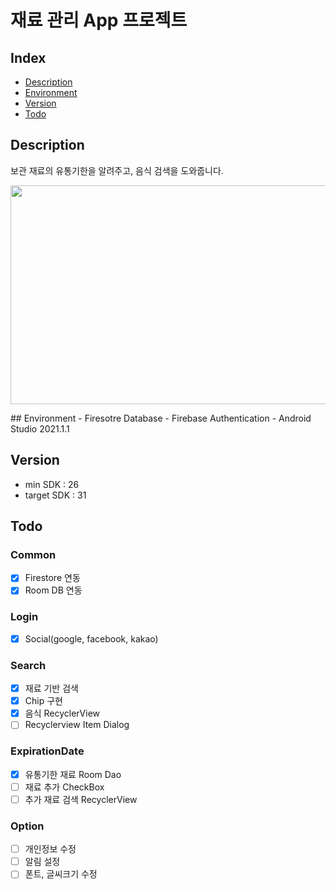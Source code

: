 # 재료 관리 App 프로젝트

## Index
- [Description](#Description)
- [Environment](#Environment)
- [Version](#Version)
- [Todo](#Todo)

## Description
보관 재료의 유통기한을 알려주고, 음식 검색을 도와줍니다.
<p align="left"><img src="https://user-images.githubusercontent.com/32217176/178109737-49df1750-6694-427e-a1d6-d720fc7f8d9e.png" width="550" height="350"></p>
## Environment
- Firesotre Database
- Firebase Authentication
- Android Studio 2021.1.1

## Version
- min SDK : 26
- target SDK : 31

## Todo
### Common <br>
- [X] Firestore 연동
- [X] Room DB 연동
### Login <br>
- [X] Social(google, facebook, kakao)
### Search <br>
- [X] 재료 기반 검색
- [X] Chip 구현
- [X] 음식 RecyclerView
- [ ] Recyclerview Item Dialog
### ExpirationDate <br>
- [X] 유통기한 재료 Room Dao
- [ ] 재료 추가 CheckBox
- [ ] 추가 재료 검색 RecyclerView
### Option <br>
- [ ] 개인정보 수정
- [ ] 알림 설정
- [ ] 폰트, 글씨크기 수정
